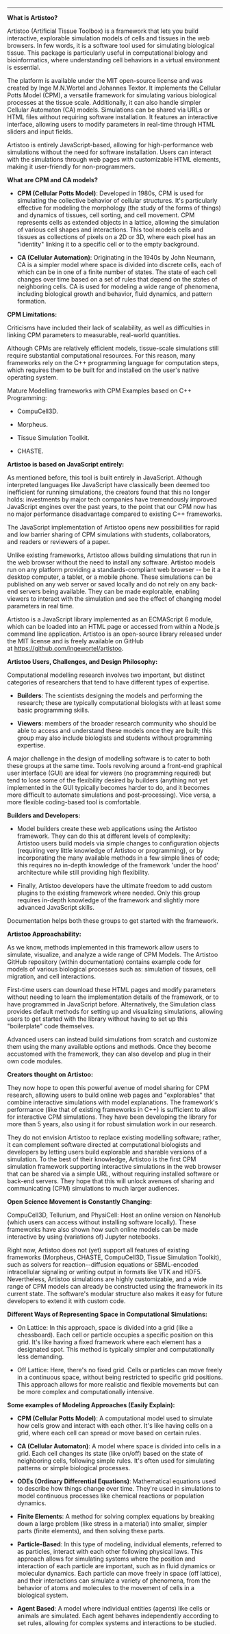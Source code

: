 ---
**What is Artistoo?**

Artistoo (Artificial Tissue Toolbox) is a framework that lets you build
interactive, explorable simulation models of cells and tissues in the
web browsers. In few words, it is a software tool used for simulating
biological tissue. This package is particularly useful in computational
biology and bioinformatics, where understanding cell behaviors in a
virtual environment is essential.

The platform is available under the MIT open-source license and was
created by Inge M.N.Wortel and Johannes Textor. It implements the
Cellular Potts Model (CPM), a versatile framework for simulating various
biological processes at the tissue scale. Additionally, it can also
handle simpler Cellular Automaton (CA) models. Simulations can be shared
via URLs or HTML files without requiring software installation. It
features an interactive interface, allowing users to modify parameters
in real-time through HTML sliders and input fields.

Artistoo is entirely JavaScript-based, allowing for high-performance web
simulations without the need for software installation. Users can
interact with the simulations through web pages with customizable HTML
elements, making it user-friendly for non-programmers.

**What are CPM and CA models?**

-   **CPM (Cellular Potts Model)**: Developed in 1980s, CPM is used for
    simulating the collective behavior of cellular structures. It's
    particularly effective for modeling the morphology (the study of the
    forms of things) and dynamics of tissues, cell sorting, and cell
    movement. CPM represents cells as extended objects in a lattice,
    allowing the simulation of various cell shapes and interactions.
    This tool models cells and tissues as collections of pixels on a 2D
    or 3D, where each pixel has an "identity" linking it to a specific
    cell or to the empty background.

-   **CA (Cellular Automation)**: Originating in the 1940s by John Neumann,
    CA is a simpler model where space is divided into discrete cells,
    each of which can be in one of a finite number of states. The state
    of each cell changes over time based on a set of rules that depend
    on the states of neighboring cells. CA is used for modeling a wide
    range of phenomena, including biological growth and behavior, fluid
    dynamics, and pattern formation.

**CPM Limitations:**

Criticisms have included their lack of scalability, as well as
difficulties in linking CPM parameters to measurable, real-world
quantities.

Although CPMs are relatively efficient models, tissue-scale simulations
still require substantial computational resources. For this reason, many
frameworks rely on the C++ programming language for computation steps,
which requires them to be built for and installed on the user's native
operating system.

Mature Modelling frameworks with CPM Examples based on C++ Programming:

-   CompuCell3D.

-   Morpheus.

-   Tissue Simulation Toolkit.

-   CHASTE.

**Artistoo is based on JavaScript entirely:**

As mentioned before, this tool is built entirely in JavaScript. Although
interpreted languages like JavaScript have classically been deemed too
inefficient for running simulations, the creators found that this no
longer holds: investments by major tech companies have tremendously
improved JavaScript engines over the past years, to the point that our
CPM now has no major performance disadvantage compared to existing C++
frameworks.

The JavaScript implementation of Artistoo opens new possibilities for
rapid and low barrier sharing of CPM simulations with students,
collaborators, and readers or reviewers of a paper.

Unlike existing frameworks, Artistoo allows building simulations that
run in the web browser without the need to install any software.
Artistoo models run on any platform providing a standards-compliant web
browser -- be it a desktop computer, a tablet, or a mobile phone. These
simulations can be published on any web server or saved locally and do
not rely on any back-end servers being available. They can be made
explorable, enabling viewers to interact with the simulation and see the
effect of changing model parameters in real time.

Artistoo is a JavaScript library implemented as an ECMAScript 6 module,
which can be loaded into an HTML page or accessed from within a Node.js
command line application. Artistoo is an open-source library released
under the MIT license and is freely available on GitHub
at <https://github.com/ingewortel/artistoo>.

**Artistoo Users, Challenges, and Design Philosophy:**

Computational modelling research involves two important, but distinct
categories of researchers that tend to have different types of
expertise.

-   **Builders**: The scientists designing the models and performing the
    research; these are typically computational biologists with at least
    some basic programming skills. 

-   **Viewers**: members of the broader research community who should be
    able to access and understand these models once they are built; this
    group may also include biologists and students without programming
    expertise.

A major challenge in the design of modelling software is to cater to
both these groups at the same time. Tools revolving around a front-end
graphical user interface (GUI) are ideal for viewers (no programming
required) but tend to lose some of the flexibility desired by builders
(anything not yet implemented in the GUI typically becomes harder to do,
and it becomes more difficult to automate simulations and
post-processing). Vice versa, a more flexible coding-based tool is
comfortable.

**Builders and Developers:**

-   Model builders create these web applications using the Artistoo
    framework. They can do this at different levels of complexity:
    Artistoo users build models via simple changes to configuration
    objects (requiring very little knowledge of Artistoo or
    programming), or by incorporating the many available methods in a
    few simple lines of code; this requires no in-depth knowledge of the
    framework 'under the hood' architecture while still providing high
    flexibility.

-   Finally, Artistoo developers have the ultimate freedom to add custom
    plugins to the existing framework where needed. Only this group
    requires in-depth knowledge of the framework and slightly more
    advanced JavaScript skills.

Documentation helps both these groups to get started with the framework.

**Artistoo Approachability:**

As we know, methods implemented in this framework allow users to
simulate, visualize, and analyze a wide range of CPM Models. The
Artistoo GitHub repository (within documentation) contains example code
for models of various biological processes such as: simulation of
tissues, cell migration, and cell interactions.

First-time users can download these HTML pages and modify parameters
without needing to learn the implementation details of the framework, or
to have programmed in JavaScript before. Alternatively, the Simulation
class provides default methods for setting up and visualizing
simulations, allowing users to get started with the library without
having to set up this "boilerplate" code themselves.

Advanced users can instead build simulations from scratch and customize
them using the many available options and methods. Once they become
accustomed with the framework, they can also develop and plug in their
own code modules.

**Creators thought on Artistoo:**

They now hope to open this powerful avenue of model sharing for CPM
research, allowing users to build online web pages and "explorables"
that combine interactive simulations with model explanations. The
framework's performance (like that of existing frameworks in C++) is
sufficient to allow for interactive CPM simulations. They have been
developing the library for more than 5 years, also using it for robust
simulation work in our research.

They do not envision Artistoo to replace existing modelling software;
rather, it can complement software directed at computational biologists
and developers by letting users build explorable and sharable versions
of a simulation. To the best of their knowledge, Artistoo is the first
CPM simulation framework supporting interactive simulations in the web
browser that can be shared via a simple URL, without requiring installed
software or back-end servers. They hope that this will unlock avenues of
sharing and communicating (CPM) simulations to much larger audiences.

**Open Science Movement is Constantly Changing:**

CompuCell3D, Tellurium, and PhysiCell: Host an online version on NanoHub
(which users can access without installing software locally). These
frameworks have also shown how such online models can be made
interactive by using (variations of) Jupyter notebooks.

Right now, Artistoo does not (yet) support all features of existing
frameworks (Morpheus, CHASTE, CompuCell3D, Tissue Simulation Toolkit),
such as solvers for reaction--diffusion equations or SBML-encoded
intracellular signaling or writing output in formats like VTK and HDF5.
Nevertheless, Artistoo simulations are highly customizable, and a wide
range of CPM models can already be constructed using the framework in
its current state. The software's modular structure also makes it easy
for future developers to extend it with custom code.

**Different Ways of Representing Space in Computational Simulations:**

-   On Lattice: In this approach, space is divided into a grid (like a
    chessboard). Each cell or particle occupies a specific position on
    this grid. It\'s like having a fixed framework where each element
    has a designated spot. This method is typically simpler and
    computationally less demanding.

-   Off Lattice: Here, there\'s no fixed grid. Cells or particles can
    move freely in a continuous space, without being restricted to
    specific grid positions. This approach allows for more realistic and
    flexible movements but can be more complex and computationally
    intensive.

**Some examples of Modeling Approaches (Easily Explain):**

-   **CPM (Cellular Potts Model)**: A computational model used to simulate
    how cells grow and interact with each other. It\'s like having cells
    on a grid, where each cell can spread or move based on certain
    rules.

-   **CA (Cellular Automaton)**: A model where space is divided into cells
    in a grid. Each cell changes its state (like on/off) based on the
    state of neighboring cells, following simple rules. It\'s often used
    for simulating patterns or simple biological processes.

-   **ODEs (Ordinary Differential Equations)**: Mathematical equations used
    to describe how things change over time. They\'re used in
    simulations to model continuous processes like chemical reactions or
    population dynamics.

-   **Finite Elements**: A method for solving complex equations by breaking
    down a large problem (like stress in a material) into smaller,
    simpler parts (finite elements), and then solving these parts.

-   **Particle-Based**: In this type of modeling, individual elements,
    referred to as particles, interact with each other following
    physical laws. This approach allows for simulating systems where the
    position and interaction of each particle are important, such as in
    fluid dynamics or molecular dynamics. Each particle can move freely
    in space (off lattice), and their interactions can simulate a
    variety of phenomena, from the behavior of atoms and molecules to
    the movement of cells in a biological system.

-   **Agent Based**: A model where individual entities (agents) like cells
    or animals are simulated. Each agent behaves independently according
    to set rules, allowing for complex systems and interactions to be
    studied.
